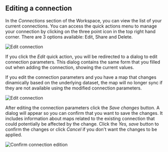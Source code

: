 ## Editing a connection

In the *Connections* section of the Workspace, you can view the list of your current connections. You can access the quick actions menu to manage your connection by clicking on the three point icon in the top right hand corner. There are 3 options available: Edit, Share and Delete.

![Edit connection](/img/cloud-native-workspace/connections/the_connections_edit_option.png)

If you click the *Edit* quick action, you will be redirected to a dialog to edit connection parameters. This dialog contains the same form that you filled out when adding the connection, showing the current values.

If you edit the connection parameters and you have a map that changes dinamically based on the underlying dataset, the map will no longer sync if they are not available using the modified connection parameters.

![Edit connection](/img/cloud-native-workspace/connections/the_connections_edit.png)

After editing the connection parameters click the *Save changes* button. A dialog will appear so you can confirm that you want to save the changes. It includes information about maps related to the existing connection that could potentially be affected by the change. Click the *Yes, save* button to confirm the changes or click *Cancel* if you don't want the changes to be applied.

![Confirm connection edition](/img/cloud-native-workspace/connections/the_connections_edit_confirmation.png)
